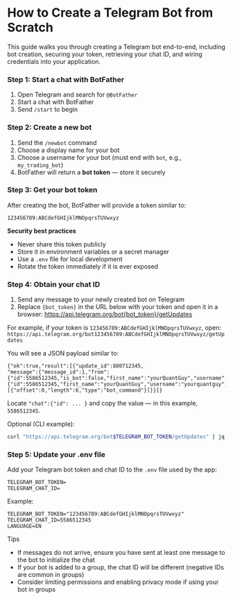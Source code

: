 # How to Create a Telegram Bot from Scratch

This guide walks you through creating a Telegram bot end-to-end, including bot creation, securing your token, retrieving your chat ID, and wiring credentials into your application.

### Step 1: Start a chat with BotFather

1. Open Telegram and search for `@BotFather`
2. Start a chat with BotFather
3. Send `/start` to begin

### Step 2: Create a new bot

1. Send the `/newbot` command
2. Choose a display name for your bot
3. Choose a username for your bot (must end with `bot`, e.g., `my_trading_bot`)
4. BotFather will return a **bot token** — store it securely

### Step 3: Get your bot token

After creating the bot, BotFather will provide a token similar to:
```
123456789:ABCdefGHIjklMNOpqrsTUVwxyz
```

**Security best practices**
- Never share this token publicly
- Store it in environment variables or a secret manager
- Use a `.env` file for local development
- Rotate the token immediately if it is ever exposed

### Step 4: Obtain your chat ID

1. Send any message to your newly created bot on Telegram
2. Replace `{bot_token}` in the URL below with your token and open it in a browser:
   https://api.telegram.org/bot{bot_token}/getUpdates

For example, if your token is `123456789:ABCdefGHIjklMNOpqrsTUVwxyz`, open:
`https://api.telegram.org/bot123456789:ABCdefGHIjklMNOpqrsTUVwxyz/getUpdates`

You will see a JSON payload similar to:
```
{"ok":true,"result":[{"update_id":880712345,
"message":{"message_id":1,"from":{"id":5586512345,"is_bot":false,"first_name":"yourQuantGuy","username":"yourquantguy","language_code":"en","is_premium":true},"chat":{"id":5586512345,"first_name":"yourQuantGuy","username":"yourquantguy","type":"private"},"date":1759103123,"text":"/start","entities":[{"offset":0,"length":6,"type":"bot_command"}]}}]}
```
Locate `"chat":{"id": ... }` and copy the value — in this example, `5586512345`.

Optional (CLI example):
```bash
curl "https://api.telegram.org/bot$TELEGRAM_BOT_TOKEN/getUpdates" | jq
```

### Step 5: Update your .env file

Add your Telegram bot token and chat ID to the `.env` file used by the app:
```
TELEGRAM_BOT_TOKEN=
TELEGRAM_CHAT_ID=
```

Example:
```
TELEGRAM_BOT_TOKEN="123456789:ABCdefGHIjklMNOpqrsTUVwxyz"
TELEGRAM_CHAT_ID=5586512345
LANGUAGE=EN
```

Tips
- If messages do not arrive, ensure you have sent at least one message to the bot to initialize the chat
- If your bot is added to a group, the chat ID will be different (negative IDs are common in groups)
- Consider limiting permissions and enabling privacy mode if using your bot in groups
